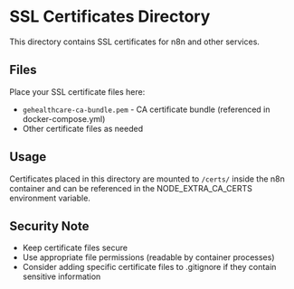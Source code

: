 # SSL Certificates Directory

This directory contains SSL certificates for n8n and other services.

## Files

Place your SSL certificate files here:
- `gehealthcare-ca-bundle.pem` - CA certificate bundle (referenced in docker-compose.yml)
- Other certificate files as needed

## Usage

Certificates placed in this directory are mounted to `/certs/` inside the n8n container and can be referenced in the NODE_EXTRA_CA_CERTS environment variable.

## Security Note

- Keep certificate files secure
- Use appropriate file permissions (readable by container processes)
- Consider adding specific certificate files to .gitignore if they contain sensitive information